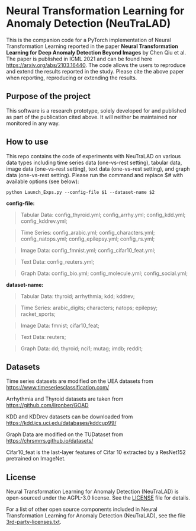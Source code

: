 # Neural Transformation Learning for Anomaly Detection (NeuTraLAD)

This is the companion code for a PyTorch implementation of Neural Transformation Learning reported in the paper
**Neural Transformation Learning for Deep Anomaly Detection Beyond Images** by Chen Qiu et al. 
The paper is published in ICML 2021 and can be found here https://arxiv.org/abs/2103.16440. 
The code allows the users to reproduce and extend the results reported in the study. Please cite the
above paper when reporting, reproducing or extending the results.

## Purpose of the project

This software is a research prototype, solely developed for and published as
part of the publication cited above. It will neither be maintained nor monitored in any way.

## How to use

This repo contains the code of experiments with NeuTraLAD on various data types including time series data (one-vs-rest setting), tabular data, image data (one-vs-rest setting), text data (one-vs-rest setting), and graph data (one-vs-rest setting). 
Please run the command and replace \$# with available options (see below): 

```
python Launch_Exps.py --config-file $1 --dataset-name $2 
```

**config-file:** 

> Tabular Data: config_thyroid.yml; config_arrhy.yml; config_kdd.yml; config_kddrev.yml;

> Time Series: config_arabic.yml; config_characters.yml; config_natops.yml; config_epilepsy.yml; config_rs.yml;

> Image Data: config_fmnist.yml; config_cifar10_feat.yml; 

> Text Data: config_reuters.yml;

> Graph Data: config_bio.yml; config_molecule.yml; config_social.yml;

**dataset-name:** 

> Tabular Data: thyroid; arrhythmia; kdd; kddrev;

> Time Series: arabic_digits; characters; natops; epilepsy; racket_sports;

> Image Data: fmnist; cifar10_feat; 

> Text Data: reuters;

> Graph Data: dd; thyroid; nci1; mutag; imdb; reddit;

## Datasets

Time series datasets are modified on the UEA datasets from https://www.timeseriesclassification.com/

Arrhythmia and Thyroid datasets are taken from https://github.com/lironber/GOAD 

KDD and KDDrev datasets can be downloaded from https://kdd.ics.uci.edu/databases/kddcup99/

Graph Data are modified on the TUDataset from https://chrsmrrs.github.io/datasets/

Cifar10_feat is the last-layer features of Cifar 10 extracted by a ResNet152 pretrained on ImageNet.
## License

Neural Transformation Learning for Anomaly Detection (NeuTraLAD) is open-sourced under the AGPL-3.0 license. See the
[LICENSE](LICENSE) file for details.

For a list of other open source components included in Neural Transformation Learning for Anomaly Detection (NeuTraLAD), see the
file [3rd-party-licenses.txt](3rd-party-licenses.txt).